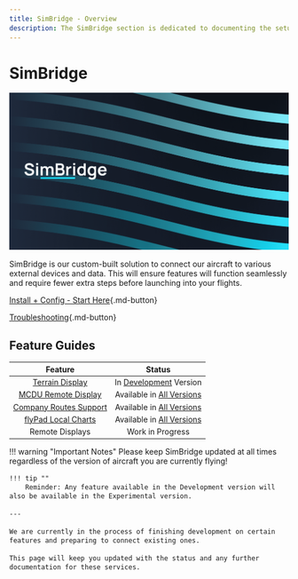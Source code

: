 ```yaml
---
title: SimBridge - Overview
description: The SimBridge section is dedicated to documenting the setup and use of the FlyByWire SimBridge. 
---
```


<link rel="stylesheet" href="../../stylesheets/toc-tables.css">
<style>
    .md-typeset h1 {
        display: none;
    }
</style>

# SimBridge

![SimBridge banner](assets/simbridge.png)

SimBridge is our custom-built solution to connect our aircraft to various external devices and data. This will ensure features will function seamlessly and 
require fewer extra steps before launching into your flights.

[Install + Config - Start Here](install-configure/installation.md){.md-button}

[Troubleshooting](troubleshooting.md){.md-button}

## Feature Guides

|                                       Feature                                       |                                         Status                                          |
|:-----------------------------------------------------------------------------------:|:---------------------------------------------------------------------------------------:|
|               [Terrain Display](simbridge-feature-guides/terrain.md)                | In [Development](../fbw-a32nx/fbw-versions.md#development-version-recommended) Version  |
|   [MCDU Remote Display](simbridge-feature-guides/remote-displays/remote-mcdu.md)    |                Available in [All Versions](../fbw-a32nx/fbw-versions.md)                |
|            [Company Routes Support](simbridge-feature-guides/coroute.md)            |                Available in [All Versions](../fbw-a32nx/fbw-versions.md)                |
| [flyPad Local Charts](../fbw-a32nx/feature-guides/flypados3/charts.md#local-files)  |                Available in [All Versions](../fbw-a32nx/fbw-versions.md)                |
|                                   Remote Displays                                   |                                    Work in Progress                                     |

!!! warning "Important Notes"
    Please keep SimBridge updated at all times regardless of the version of aircraft you are currently flying!

    !!! tip ""
        Reminder: Any feature available in the Development version will also be available in the Experimental version.
    
    ---

    We are currently in the process of finishing development on certain features and preparing to connect existing ones. 
    
    This page will keep you updated with the status and any further documentation for these services.




